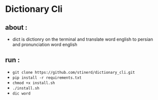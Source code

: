 # Dictionary Cli

## about :
- dict is dictionry on the terminal and translate word english to persian and pronunciation word english 

## run :
- `git clone https://github.com/stinerd/dictionary_cli.git`
- `pip install -r requirements.txt`
- `chmod +x install.sh`
- `./install.sh`
- `dic word`

